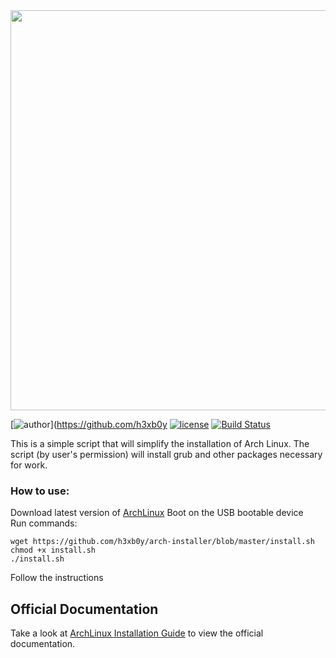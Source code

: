 <img src="https://github.com/h3xb0y/arch-installer/blob/master/img/logo%20xd.png" width="640">

[![author](https://img.shields.io/badge/author-h3xb0y-red.svg)](https://github.com/h3xb0y
[![license](https://img.shields.io/github/license/h3xb0y/arch-installer.svg)](https://github.com/h3xb0y/arch-installer/blob/master/LICENSE)
[![Build Status](https://travis-ci.org/h3xb0y/arch-installer.svg?branch=master)](https://travis-ci.org/h3xb0y/arch-installer)

This is a simple script that will simplify the installation of Arch Linux. The script (by user's permission) will install grub and other packages necessary for work.

### How to use:
Download latest version of [ArchLinux](https://www.archlinux.org/download/)
Boot on the USB bootable device<br/>
Run commands:<br/>
```
wget https://github.com/h3xb0y/arch-installer/blob/master/install.sh
chmod +x install.sh
./install.sh
```
Follow the instructions

## Official Documentation

Take a look at [ArchLinux Installation Guide](https://wiki.archlinux.org/index.php/Installation_guide) to view the official documentation.
